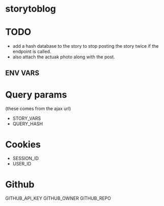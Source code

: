# storytoblog

# TODO
- add a hash database to the story to stop posting the story twice if the endpoint is called.
- also attach the actuak photo along with the post.

## ENV VARS

# Query params
(these comes from the ajax url)
- STORY_VARS
- QUERY_HASH

# Cookies
- SESSION_ID
- USER_ID

# Github
GITHUB_API_KEY
GITHUB_OWNER
GITHUB_REPO
